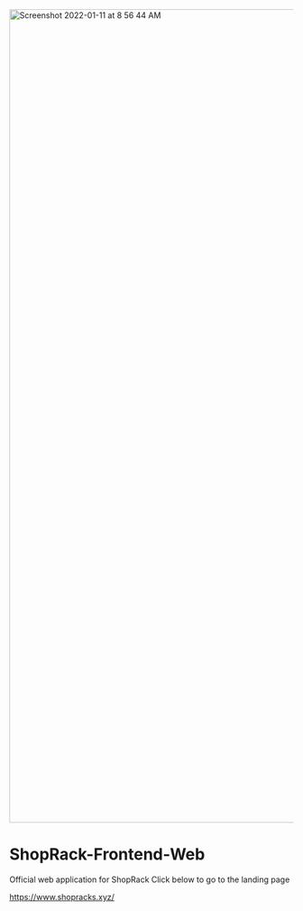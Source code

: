 
<img width="1440" alt="Screenshot 2022-01-11 at 8 56 44 AM" src="https://user-images.githubusercontent.com/33966004/148902990-cd2f6f71-f222-4425-8725-2ebf781c972f.png">

# ShopRack-Frontend-Web
Official web application for ShopRack
Click below to go to the landing page

https://www.shopracks.xyz/
